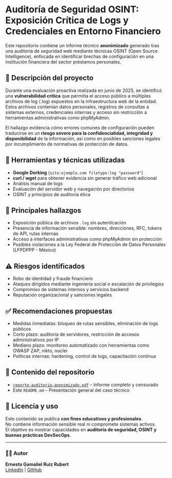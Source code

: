# Auditoría de Seguridad OSINT: Exposición Crítica de Logs y Credenciales en Entorno Financiero

Este repositorio contiene un informe técnico **anonimizado** generado tras una auditoría de seguridad web mediante técnicas OSINT (Open Source Intelligence), enfocada en identificar brechas de configuración en una institución financiera del sector préstamos personales.

## 📄 Descripción del proyecto

Durante una evaluación proactiva realizada en junio de 2025, se identificó una **vulnerabilidad crítica** que permitía el acceso público a múltiples archivos de log (.log) expuestos en la infraestructura web de la entidad. Estos archivos contenían datos personales, registros de consultas a sistemas externos, credenciales internas y acceso sin restricción a herramientas administrativas como phpMyAdmin.

El hallazgo evidencia cómo errores comunes de configuración pueden traducirse en un **riesgo severo para la confidencialidad, integridad y disponibilidad** de la información, así como en posibles sanciones legales por incumplimiento de normativas de protección de datos.

## 🧰 Herramientas y técnicas utilizadas

- **Google Dorking** (`site:ejemplo.com filetype:log "password"`)
- **curl / wget** para obtener evidencia sin generar tráfico web adicional
- Análisis manual de logs
- Evaluación del servidor web y navegación por directorios
- OSINT y principios de auditoría ética

## 📌 Principales hallazgos

- Exposición pública de archivos `.log` sin autenticación
- Presencia de información sensible: nombres, direcciones, RFC, tokens de API, rutas internas
- Acceso a interfaces administrativas como phpMyAdmin sin protección
- Posibles violaciones a la Ley Federal de Protección de Datos Personales (LFPDPPP - México)

## ⚠️ Riesgos identificados

- Robo de identidad y fraude financiero
- Ataques dirigidos mediante ingeniería social o escalación de privilegios
- Compromiso de sistemas internos y servicios backend
- Reputación organizacional y sanciones legales

## ✅ Recomendaciones propuestas

- Medidas inmediatas: bloqueo de rutas sensibles, eliminación de logs públicos
- Corto plazo: auditoría de servidores, restricción de accesos administrativos por IP
- Mediano plazo: monitoreo automatizado con herramientas como OWASP ZAP, nikto, nuclei
- Políticas internas: hardening, control de logs, capacitación continua

## 📂 Contenido del repositorio

- [`reporte-auditoria-anonimizado.pdf`](./Auditoría%20de%20Seguridad%20OSINT%20Exposición%20Crítica%20de%20Logs%20y%20Credenciales%20en%20Entorno%20Financiero.pdf) – Informe completo y censurado
- Este `README.md` – Presentación general del caso técnico

## 📜 Licencia y uso

Este contenido se publica **con fines educativos y profesionales**.  
No contiene información sensible real ni compromete sistemas activos.  
El objetivo es mostrar capacidades en **auditoría de seguridad, OSINT y buenas prácticas DevSecOps**.

---

### 🧑‍💻 Autor

**Ernesto Gamaliel Ruiz Rubert**  
[LinkedIn](https://www.linkedin.com/in/rubert-gamaliel/)  | [GitHub](https://github.com/ernestorubert)

